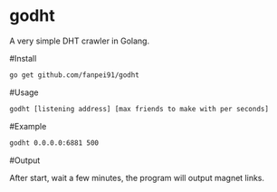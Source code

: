 # godht

A very simple DHT crawler in Golang.

#Install
```bash
go get github.com/fanpei91/godht
```

#Usage
```bash
godht [listening address] [max friends to make with per seconds]
```

#Example
```bash
godht 0.0.0.0:6881 500
```

#Output

After start, wait a few minutes, the program will output magnet links.

